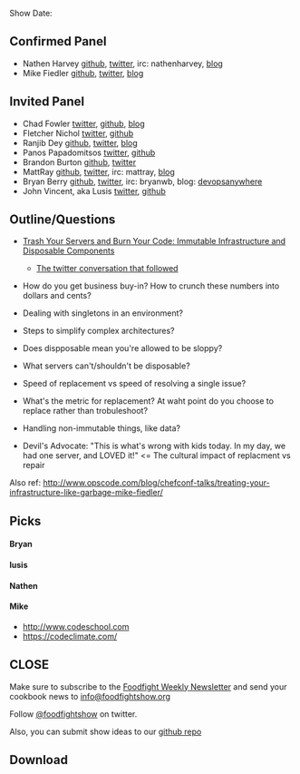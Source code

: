 Show Date:

Confirmed Panel<a name="panel"></a>
-----
* Nathen Harvey [github](http://github.com/nathenharvey), [twitter](http://twitter.com/nathenharvey), irc: nathenharvey, [blog](http://nathenharvey.com)
* Mike Fiedler [github](http://github.com/miketheman), [twitter](http://twitter.com/mikefiedler), [blog](http://www.miketheman.net)

Invited Panel<a name="panel"></a>
-----
* Chad Fowler [twitter](https://twitter.com/chadfowler), [github](https://github.com/chad), [blog](http://chadfowler.com/)
* Fletcher Nichol [twitter](http://twitter.com/fnichol), [github](https://github.com/fnichol)
* Ranjib Dey [github](https://github.com/ranjib), [twitter](https://twitter.com/ranjibdey), [blog](http://ranjib.posterous.com/)
* Panos Papadomitsos [twitter](http://twitter.com/priestjim), [github](https://github.com/priestjim)
* Brandon Burton [github](http://github.com/solarce), [twitter](https://twitter.com/solarce)
* MattRay [github](http://github.com/mattray), [twitter](http://twitter.com/mattray), irc: mattray, [blog](http://www.leastresistance.net/)
* Bryan Berry [github](http://github.com/bryanwb), [twitter](http://twitter.com/bryanwb), irc: bryanwb, blog: [devopsanywhere](http://devopsanywhere.blogspot.com)
* John Vincent, aka Lusis [twitter](https://twitter.com/#!/lusis), [github](https://github.com/lusis)


Outline/Questions
-----------------

* [Trash Your Servers and Burn Your Code: Immutable Infrastructure and Disposable Components](http://chadfowler.com/blog/2013/06/23/immutable-deployments/)
  * [The twitter conversation that followed](https://twitter.com/fnichol/status/349983597832318976)

* How do you get business buy-in? How to crunch these numbers into dollars and cents?
* Dealing with singletons in an environment?
* Steps to simplify complex architectures?
* Does dispposable mean you're allowed to be sloppy?
* What servers can't/shouldn't be disposable?
* Speed of replacement vs speed of resolving a single issue?
* What's the metric for replacement? At waht point do you choose to replace rather than trobuleshoot?
* Handling non-immutable things, like data?
* Devil's Advocate: "This is what's wrong with kids today. In my day, we had one server, and LOVED it!" <= The cultural impact of replacment vs repair

Also ref: http://www.opscode.com/blog/chefconf-talks/treating-your-infrastructure-like-garbage-mike-fiedler/

Picks<a name="picks"></a>
-----

#### Bryan

#### lusis

#### Nathen

#### Mike

- http://www.codeschool.com
- https://codeclimate.com/



CLOSE
-----

Make sure to subscribe to the [Foodfight Weekly Newsletter](http://bit.ly/ffsmail) and send your cookbook
news to info@foodfightshow.org

Follow [@foodfightshow](http://twitter.com/foodfightshow) on twitter.

Also, you can submit show ideas to our [github repo](https://github.com/foodfight/showz)



Download
--------
